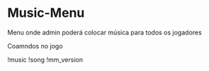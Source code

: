 # Music-Menu
Menu onde admin poderá colocar música para todos os jogadores


Coamndos no jogo

!music
!song
!mm_version

